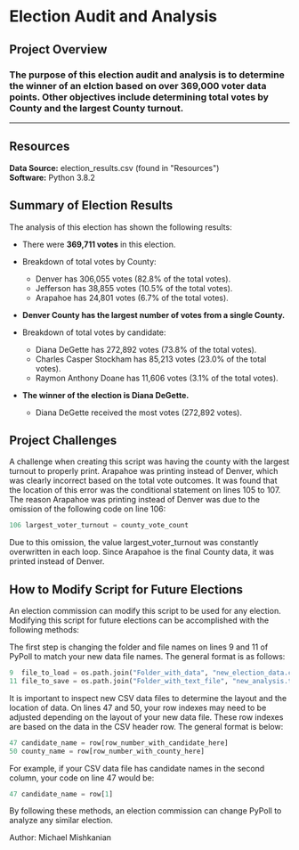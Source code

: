 # Election Audit and Analysis

## Project Overview

### The purpose of this election audit and analysis is to determine the winner of an elction based on over 369,000 voter data points. Other objectives include determining total votes by County and the largest County turnout.
---

## Resources
**Data Source:** election_results.csv (found in "Resources")  
**Software:** Python 3.8.2

## Summary of Election Results
The analysis of this election has shown the following results:
- There were **369,711 votes** in this election.
- Breakdown of total votes by County:
  - Denver has 306,055 votes (82.8% of the total votes).
  - Jefferson has 38,855 votes (10.5% of the total votes).
  - Arapahoe has 24,801 votes (6.7% of the total votes).
- **Denver County has the largest number of votes from a single County.**

- Breakdown of total votes by candidate:
  - Diana DeGette has 272,892 votes (73.8% of the total votes).
  - Charles Casper Stockham has 85,213 votes (23.0% of the total votes).
  - Raymon Anthony Doane has 11,606 votes (3.1% of the total votes).
- **The winner of the election is Diana DeGette.**
  - Diana DeGette received the most votes (272,892 votes).

## Project Challenges
A challenge when creating this script was having the county with the largest turnout to properly print. Arapahoe was printing instead of Denver, which was clearly incorrect based on the total vote outcomes. It was found that the location of this error was the conditional statement on lines 105 to 107. The reason Arapahoe was printing instead of Denver was due to the omission of the following code on line 106:
```python
106 largest_voter_turnout = county_vote_count
```
Due to this omission, the value largest_voter_turnout was constantly overwritten in each loop. Since Arapahoe is the final County data, it was printed instead of Denver.

## How to Modify Script for Future Elections
An election commission can modify this script to be used for any election. Modifying this script for future elections can be accomplished with the following methods:

The first step is changing the folder and file names on lines 9 and 11 of PyPoll to match your new data file names. The general format is as follows:
```python
9  file_to_load = os.path.join("Folder_with_data", "new_election_data.csv")
11 file_to_save = os.path.join("Folder_with_text_file", "new_analysis.txt")
```
It is important to inspect new CSV data files to determine the layout and the location of data. On lines 47 and 50, your row indexes may need to be adjusted depending on the layout of your new data file. These row indexes are based on the data in the CSV header row. The general format is below:
```python
47 candidate_name = row[row_number_with_candidate_here]
50 county_name = row[row_number_with_county_here]
```
For example, if your CSV data file has candidate names in the second column, your code on line 47 would be:
```python
47 candidate_name = row[1]
```
By following these methods, an election commission can change PyPoll to analyze any similar election. 

Author: Michael Mishkanian
